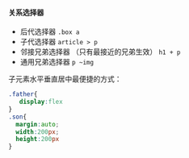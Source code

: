 #### 关系选择器

- 后代选择器 `.box a`
- 子代选择器 `article > p`
- 邻接兄弟选择器 （只有最接近的兄弟生效） `h1 + p`
- 通用兄弟选择器 `p ~img`

子元素水平垂直居中最便捷的方式：

```css
.father{
   display:flex
}
.son{
  margin:auto;
  width:200px;
  height:200px
}

```

